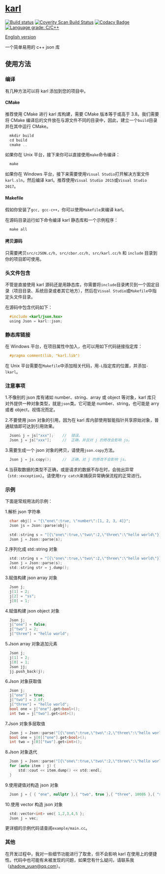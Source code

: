 # [karl](https://github.com/shadow-yuan/karl)

[![Build status](https://ci.appveyor.com/api/projects/status/85wbmr7o9cxcnq9q?svg=true)](https://ci.appveyor.com/project/shadow-yuan/karl)  [![Coverity Scan Build Status](https://scan.coverity.com/projects/19884/badge.svg)](https://scan.coverity.com/projects/shadow-yuan-karl)  [![Codacy Badge](https://api.codacy.com/project/badge/Grade/1a937e18634342d1a044d02e704c408c)](https://www.codacy.com/manual/shadow-yuan/karl?utm_source=github.com&amp;utm_medium=referral&amp;utm_content=shadow-yuan/karl&amp;utm_campaign=Badge_Grade)  [![Language grade: C/C++](https://img.shields.io/lgtm/grade/cpp/g/shadow-yuan/karl.svg?logo=lgtm&logoWidth=18)](https://lgtm.com/projects/g/shadow-yuan/karl/context:cpp)

[English version](README.md)

一个简单易用的 c++ json 库

## 使用方法

### 编译

有几种方法可以将 karl 添加到您的项目中。

#### CMake
推荐使用 CMake 进行 karl 库构建，需要 CMake 版本等于或高于 3.8。我们需要将 CMake 编译后的文件放在与源文件不同的目录中，因此，建立一个`build`目录并在其中运行 CMake。

```c
  mkdir build
  cd build
  cmake ..
```

  如果你在 Unix 平台，接下来你可以直接使用`make`命令编译：

```c
  make
```

  如果你在 Windows 平台，接下来需要使用`Visual Studio`打开解决方案文件`karl.sln`，然后编译 karl。推荐使用`Visual Studio 2015`或`Visual Studio 2017`。

#### Makefile

假如你安装了`gcc, gcc-c++`，你可以使用`Makefile`来编译 karl。

在源码目录运行如下命令编译 karl 静态库和一个示例程序：

```c
  make all
```

#### 拷贝源码

只需要拷贝`src/cJSON.c/h, src/cbor.cc/h, src/karl.cc/h` 和 `include` 目录到你的项目即可使用。

### 头文件包含

不管是直接使用 karl 源码还是用静态库，你需要将`include`目录拷贝到一个固定目录（项目目录、系统目录或者其它地方），然后在`Visual Studio`或`Makefile`中指定头文件目录。

在源码中包含代码如下：

```c
  #include <karl/json.hxx>
  using Json = karl::json;
```

### 静态库链接

  在 Windows 平台，在项目属性中加入，也可以用如下代码链接指定库：
```c
  #pragma comment(lib, "karl.lib")
```

  在 Unix 平台需要在`Makefile`中添加相关代码，用`-L`指定库的位置，并添加`-lkarl`。

### 注意事项

1.不像别的 json 库有诸如 number、string、array 或 object 等对象，karl 库只对外提供一种对象类型，就是`json`类。它可能是 number、string，也可能是 arry 或者 object，视情况而定。

2.不要使用 json 对象的引用，因为在 karl 库内部使用智能指针共享原始对象，普通赋值即可达到引用效果。
  ```c
    Json& j = js["xxx"];    //  错误。
    Json j = js["xxx"];     //  正确，并且对 j 的修改会影响 js。
  ```

3.需要生成一个 json 对象的拷贝，请使用`json.copy`方法。
  ```c
    Json j = js.copy();     //  正确，对 j 的修改不会影响 js。
  ```

4.当获取数据的类型不正确，或是请求的数据不存在时，会抛出异常（`std::exception`）。请使用`try catch`来捕获异常确保流程的正常进行。

### 示例

下面是常规用法的示例：

1.解析 json 字符串
  ```c
    char obj[] = "{\"one\":true, \"number\":[1, 2, 3, 4]}";
    Json js = Json::parse(obj);
    
    std::string s = "[{\"one\":true,\"two\":2,\"three\":\"hello world\"}]";
    Json j = Json::parse(s);
  ```

2.序列化成 std::string 对象
  ```c
    std::string s = "[{\"one\":true,\"two\":2,\"three\":\"hello world\"}]";
    Json j = Json::parse(s);
    std::string str = j.dump();
  ```

3.赋值构建 json array 对象
  ```c
    Json j;
    j[1] = 2;
    j[2] = "ss";
    j[0] = 1;
  ```

4.赋值构建 json object 对象
  ```c
    Json j;
    j["one"] = false;
    j["two"] = 2;
    j["three"] = "hello world";
  ```

5.Json array 对象追加元素
  ```c
    Json j;
    j[1] = 2;
    j[0] = 1;
    Json jj;
    jj.push_back(j);
  ```

6.Json 对象获取值
  ```c
    Json j;
    j["one"] = true;
    j["two"] = 2.0f;
    j["three"] = "hello world";
    bool one = j["one"].get<bool>();
    int two = j["two"].get<int>();
  ```

7.Json 对象多层取值
  ```c
    Json j = Json::parse("[{\"one\":true,\"two\":2,\"three\":\"hello world\"}]");
    bool one = j[0]["one"].get<bool>();
    int two = j[0]["two"].get<int>();
  ```

8.Json 对象迭代
  ```c
    Json j = Json::parse("[{\"one\":true,\"two\":2,\"three\":\"hello world\"}]");
    for (auto item : j) {
        std::cout << item.dump() << std::endl;
    }
  ```

9.使用键值对构造 json 对象
  ```c
    Json j = { { "one", nullptr },{ "two", true },{ "three", 10086 },{ "str", "World" } };
  ```

10.使用 vector 构造 json 对象
  ```c
    std::vector<int> vec{ 1,2,3,4,5 };
    Json j = vec;
  ```

更详细的示例代码请查阅`example/main.cc`。

### 其他

在开发过程中，我对一些细节功能进行了取舍，但不会影响 karl 在使用上的便捷性。代码中也可能有未被发现的问题，如果您有什么疑问，请联系我（shadow_yuan@qq.com）。
